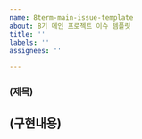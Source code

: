 ```yaml
---
name: 8term-main-issue-template
about: 8기 메인 프로젝트 이슈 템플릿
title: ''
labels: ''
assignees: ''

---
```


### (제목)

## (구현내용)
